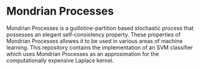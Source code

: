 # Mondrian Processes
Mondrian Processes is a guillotine-partition based stochastic process that possesses an elegant self-consistency property. These properties of Mondrian Processes allowes it to be used in various areas of machine learning. This repository contains the implementation of an SVM classifier which uses Mondrian Processes as an approximation for the computationally expensive Laplace kernel.
